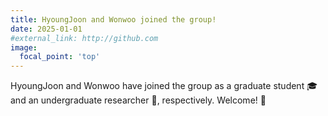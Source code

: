 ```yaml
---
title: HyoungJoon and Wonwoo joined the group!
date: 2025-01-01
#external_link: http://github.com
image:
  focal_point: 'top'
---
```


HyoungJoon and Wonwoo have joined the group as a graduate student 🎓 and an undergraduate researcher 🔬, respectively. Welcome! 🎉


<!--more-->
